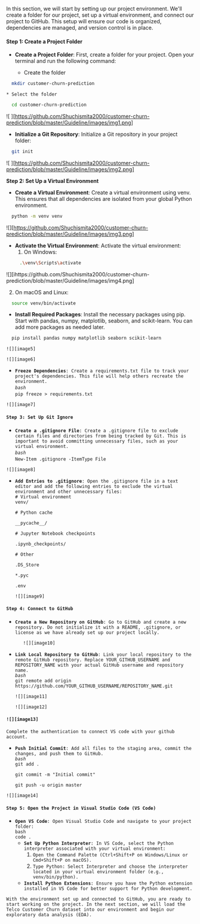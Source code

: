In this section, we will start by setting up our project environment. We'll create a folder for our project, set up a virtual environment, and connect our project to GitHub. This setup will ensure our code is organized, dependencies are managed, and version control is in place.

#### **Step 1: Create a Project Folder**

* **Create a Project Folder**: First, create a folder for your project. Open your terminal and run the following command:

  * Create the folder 

```bash
  mkdir customer-churn-prediction
```

    * Select the folder 

```bash
  cd customer-churn-prediction
```
        
![ ][https://github.com/Shuchismita2000/customer-churn-prediction/blob/master/Guideline/images/img1.png]

* **Initialize a Git Repository**: Initialize a Git repository in your project folder:

```bash 
  git init
```

![ ][https://github.com/Shuchismita2000/customer-churn-prediction/blob/master/Guideline/images/img2.png]

**Step 2: Set Up a Virtual Environment**

* **Create a Virtual Environment**: Create a virtual environment using venv. This ensures that all dependencies are isolated from your global Python environment.

```bash 
  python -m venv venv
```  


![][https://github.com/Shuchismita2000/customer-churn-prediction/blob/master/Guideline/images/img3.png]

* **Activate the Virtual Environment**: Activate the virtual environment:
  1. On Windows:  
```bash 
     .\venv\Scripts\activate
```

  ![][ihttps://github.com/Shuchismita2000/customer-churn-prediction/blob/master/Guideline/images/img4.png]

  2. On macOS and Linux:  
```bash  
  source venv/bin/activate
```      

  * **Install Required Packages**: Install the necessary packages using pip. Start with pandas, numpy, matplotlib, seaborn, and scikit-learn. You can add more packages as needed later.
```bash  
  pip install pandas numpy matplotlib seaborn scikit-learn
```

`![][image5]`

`![][image6]`

* **`Freeze Dependencies`**`: Create a requirements.txt file to track your project's dependencies. This file will help others recreate the environment.`  
  *`bash`*  
  `pip freeze > requirements.txt`

`![][image7]`

#### **`Step 3: Set Up Git Ignore`**

* **`Create a .gitignore File`**`: Create a .gitignore file to exclude certain files and directories from being tracked by Git. This is important to avoid committing unnecessary files, such as your virtual environment.`  
  *`bash`*  
  `New-Item .gitignore -ItemType File`

`![][image8]`

* **`Add Entries to .gitignore`**`: Open the .gitignore file in a text editor and add the following entries to exclude the virtual environment and other unnecessary files:`  
  `# Virtual environment`  
  `venv/`

  `# Python cache`

  `__pycache__/`

  `# Jupyter Notebook checkpoints`

  `.ipynb_checkpoints/`

  `# Other`

  `.DS_Store`

  `*.pyc`

  `.env`

  `![][image9]`

#### **`Step 4: Connect to GitHub`**

* **`Create a New Repository on GitHub`**`: Go to GitHub and create a new repository. Do not initialize it with a README, .gitignore, or license as we have already set up our project locally.`

	`	![][image10]`

* **`Link Local Repository to GitHub`**`: Link your local repository to the remote GitHub repository. Replace YOUR_GITHUB_USERNAME and REPOSITORY_NAME with your actual GitHub username and repository name.`  
  *`bash`*  
  `git remote add origin https://github.com/YOUR_GITHUB_USERNAME/REPOSITORY_NAME.git`

  `![][image11]`


  `![][image12]`

#### **`![][image13]`**

`Complete the authentication to connect VS code with your github account.` 

* **`Push Initial Commit`**`: Add all files to the staging area, commit the changes, and push them to GitHub.`  
  *`bash`*  
  `git add .`

  `git commit -m "Initial commit"`

  `git push -u origin master`


`![][image14]`

#### **`Step 5: Open the Project in Visual Studio Code (VS Code)`**

* **`Open VS Code`**`: Open Visual Studio Code and navigate to your project folder:`  
  `bash`  
  `code .`  
  * **`Set Up Python Interpreter`**`: In VS Code, select the Python interpreter associated with your virtual environment:`  
    1. `Open the Command Palette (Ctrl+Shift+P on Windows/Linux or Cmd+Shift+P on macOS).`  
    1. `Type Python: Select Interpreter and choose the interpreter located in your virtual environment folder (e.g., venv/bin/python).`  
  * **`Install Python Extensions`**`: Ensure you have the Python extension installed in VS Code for better support for Python development.`

`With the environment set up and connected to GitHub, you are ready to start working on the project. In the next section, we will load the Telco Customer Churn dataset into our environment and begin our exploratory data analysis (EDA).`

### 
